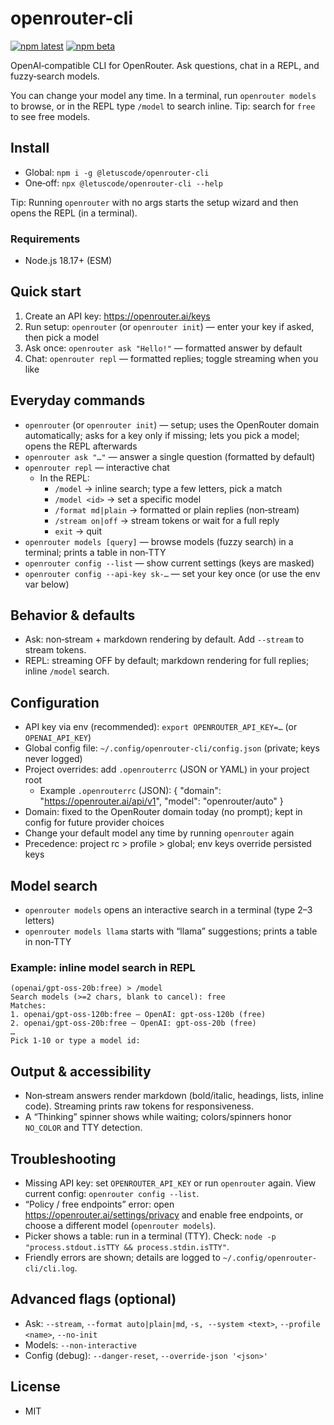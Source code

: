 # openrouter-cli

[![npm latest](https://img.shields.io/npm/v/@letuscode/openrouter-cli)](https://www.npmjs.com/package/@letuscode/openrouter-cli)
[![npm beta](https://img.shields.io/npm/v/@letuscode/openrouter-cli/beta)](https://www.npmjs.com/package/@letuscode/openrouter-cli?activeTab=versions)

OpenAI‑compatible CLI for OpenRouter. Ask questions, chat in a REPL, and fuzzy‑search models.

You can change your model any time. In a terminal, run `openrouter models` to browse, or in the REPL type `/model` to search inline. Tip: search for `free` to see free models.

## Install

- Global: `npm i -g @letuscode/openrouter-cli`
- One‑off: `npx @letuscode/openrouter-cli --help`

Tip: Running `openrouter` with no args starts the setup wizard and then opens the REPL (in a terminal).

### Requirements

- Node.js 18.17+ (ESM)

## Quick start

1. Create an API key: https://openrouter.ai/keys
2. Run setup: `openrouter` (or `openrouter init`) — enter your key if asked, then pick a model
3. Ask once: `openrouter ask "Hello!"` — formatted answer by default
4. Chat: `openrouter repl` — formatted replies; toggle streaming when you like

## Everyday commands

- `openrouter` (or `openrouter init`) — setup; uses the OpenRouter domain automatically; asks for a key only if missing; lets you pick a model; opens the REPL afterwards
- `openrouter ask "…"` — answer a single question (formatted by default)
- `openrouter repl` — interactive chat
  - In the REPL:
    - `/model` → inline search; type a few letters, pick a match
    - `/model <id>` → set a specific model
    - `/format md|plain` → formatted or plain replies (non‑stream)
    - `/stream on|off` → stream tokens or wait for a full reply
    - `exit` → quit
- `openrouter models [query]` — browse models (fuzzy search) in a terminal; prints a table in non‑TTY
- `openrouter config --list` — show current settings (keys are masked)
- `openrouter config --api-key sk-…` — set your key once (or use the env var below)

## Behavior & defaults

- Ask: non‑stream + markdown rendering by default. Add `--stream` to stream tokens.
- REPL: streaming OFF by default; markdown rendering for full replies; inline `/model` search.

## Configuration

- API key via env (recommended): `export OPENROUTER_API_KEY=…` (or `OPENAI_API_KEY`)
- Global config file: `~/.config/openrouter-cli/config.json` (private; keys never logged)
- Project overrides: add `.openrouterrc` (JSON or YAML) in your project root
  - Example `.openrouterrc` (JSON):
    {
    "domain": "https://openrouter.ai/api/v1",
    "model": "openrouter/auto"
    }
- Domain: fixed to the OpenRouter domain today (no prompt); kept in config for future provider choices
- Change your default model any time by running `openrouter` again
- Precedence: project rc > profile > global; env keys override persisted keys

## Model search

- `openrouter models` opens an interactive search in a terminal (type 2–3 letters)
- `openrouter models llama` starts with “llama” suggestions; prints a table in non‑TTY

### Example: inline model search in REPL

```text
(openai/gpt-oss-20b:free) > /model
Search models (>=2 chars, blank to cancel): free
Matches:
1. openai/gpt-oss-120b:free — OpenAI: gpt-oss-120b (free)
2. openai/gpt-oss-20b:free — OpenAI: gpt-oss-20b (free)
…
Pick 1-10 or type a model id:
```

## Output & accessibility

- Non‑stream answers render markdown (bold/italic, headings, lists, inline code). Streaming prints raw tokens for responsiveness.
- A “Thinking” spinner shows while waiting; colors/spinners honor `NO_COLOR` and TTY detection.

## Troubleshooting

- Missing API key: set `OPENROUTER_API_KEY` or run `openrouter` again. View current config: `openrouter config --list`.
- “Policy / free endpoints” error: open https://openrouter.ai/settings/privacy and enable free endpoints, or choose a different model (`openrouter models`).
- Picker shows a table: run in a terminal (TTY). Check: `node -p "process.stdout.isTTY && process.stdin.isTTY"`.
- Friendly errors are shown; details are logged to `~/.config/openrouter-cli/cli.log`.

## Advanced flags (optional)

- Ask: `--stream`, `--format auto|plain|md`, `-s, --system <text>`, `--profile <name>`, `--no-init`
- Models: `--non-interactive`
- Config (debug): `--danger-reset`, `--override-json '<json>'`

## License

- MIT
